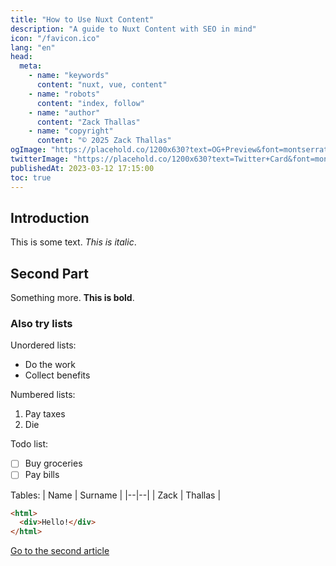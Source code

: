 ```yaml
---
title: "How to Use Nuxt Content"
description: "A guide to Nuxt Content with SEO in mind"
icon: "/favicon.ico"
lang: "en"
head:
  meta:
    - name: "keywords"
      content: "nuxt, vue, content"
    - name: "robots"
      content: "index, follow"
    - name: "author"
      content: "Zack Thallas"
    - name: "copyright"
      content: "© 2025 Zack Thallas"
ogImage: "https://placehold.co/1200x630?text=OG+Preview&font=montserrat"
twitterImage: "https://placehold.co/1200x630?text=Twitter+Card&font=montserrat"
publishedAt: 2023-03-12 17:15:00
toc: true
---
```


## Introduction

This is some text. _This is italic_.

## Second Part

Something more. **This is bold**.

### Also try lists

Unordered lists:

- Do the work
- Collect benefits

Numbered lists:

1. Pay taxes
2. Die

Todo list:

- [ ] Buy groceries
- [ ] Pay bills

Tables:
| Name | Surname |
|--|--|
| Zack | Thallas |

```html
<html>
  <div>Hello!</div>
</html>
```

[Go to the second article](/blog/second)
